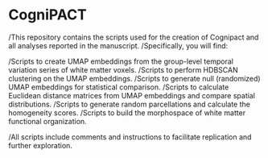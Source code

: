 # CogniPACT

/This repository contains the scripts used for the creation of Cognipact and all analyses reported in the manuscript. 
/Specifically, you will find:

/Scripts to create UMAP embeddings from the group-level temporal variation series of white matter voxels.
/Scripts to perform HDBSCAN clustering on the UMAP embeddings.
/Scripts to generate null (randomized) UMAP embeddings for statistical comparison.
/Scripts to calculate Euclidean distance matrices from UMAP embeddings and compare spatial distributions.
/Scripts to generate random parcellations and calculate the homogeneity scores.
/Scripts to build the morphospace of white matter functional organization.

/All scripts include comments and instructions to facilitate replication and further exploration.
